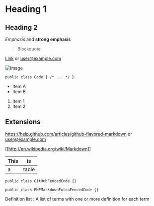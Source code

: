 # Heading 1
## Heading 2

*Emphasis* and **strong emphasis**

> Blockquote

[Link][1] or <user@example.com>

![Image](http://www.example.com/favicon.png)

    public class Code { /* ... */ }

* Item A
* Item B

1. Item 1
1. Item 2

[1]: http://daringfireball.net/projects/markdown/ "Markdown"

## Extensions

https://help.github.com/articles/github-flavored-markdown or user@example.com

[[http://en.wikipedia.org/wiki/Markdown]]

This | is
---- | ----
a    | table

```
public class GitHubFencedCode {}
```
~~~
public class PHPMarkdownExtraFencedCode {}
~~~

Definition list
: A list of terms with one or more definition for each term
